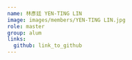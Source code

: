 ```yaml
---
name: 林彥廷 YEN-TING LIN 
image: images/members/YEN-TING LIN.jpg 
role: master
group: alum
links:
  github: link_to_github 
---
```

